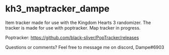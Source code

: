 # kh3_maptracker_dampe


Item tracker made for use with the Kingdom Hearts 3 randomizer. 
The tracker is made for use with poptracker. 
Map tracker in progress.

Poptracker: https://github.com/black-sliver/PopTracker/releases

Questions or comments? Feel free to message me on discord, Dampe#6903
